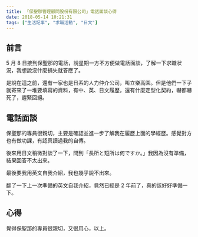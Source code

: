 ```yaml
---
title: 「保聖那管理顧問股份有限公司」電話面談心得
date: 2018-05-14 10:21:31
tags: ["生活記事", "求職活動", "日文"]
---
```


## 前言
5 月 8 日接到保聖那的電話，說星期一方不方便做電話面談，了解一下求職狀況，我想說沒什麼損失就答應了。

是說在這之前，還有一家也是日系的人力仲介公司，叫立樂高園。但是他們一下子就寄來了一堆要填寫的資料，有中、英、日文履歷，還有什麼定型化契約，嚇都嚇死了，趕緊回絕。

## 電話面談
保聖那的專員很親切，主要是確認並進一步了解我在履歷上面的學經歷。感覺對方也有做功課，有認真讀過我的自傳。

後來用日文稍微對談了一下，問到「長所と短所は何ですか。」我因為沒有準備，結果回答不太出來。

最後要我用英文自我介紹，我也幾乎說不出來。

翻了一下上一次準備的英文自我介紹，竟然已經是 2 年前了，真的該好好準備一下。

## 心得
覺得保聖那的專員很親切，又很用心，以上。